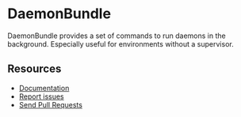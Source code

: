 
# DaemonBundle

DaemonBundle provides a set of commands to run daemons in the background.
Especially useful for environments without a supervisor.

## Resources

- [Documentation](./docs/index.md)
- [Report issues](https://github.com/SoureCode/DaemonBundle/issues)
- [Send Pull Requests](https://github.com/SoureCode/DaemonBundle/pulls)
